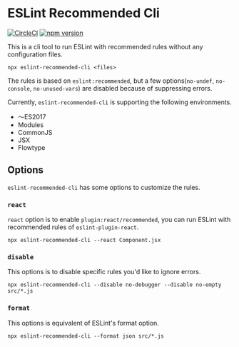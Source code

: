 # ESLint Recommended Cli

[![CircleCI](https://circleci.com/gh/koba04/eslint-recommended-cl.svg?style=svg)](https://circleci.com/gh/koba04/eslint-recommended-cl)
[![npm version](https://badge.fury.io/js/eslint-recommended-cli.svg)](https://badge.fury.io/js/eslint-recommended-cli)

This is a cli tool to run ESLint with recommended rules without any configuration files.

```
npx eslint-recommended-cli <files>
```

The rules is based on `eslint:recommended`, but a few options(`no-undef`, `no-console`, `no-unused-vars`) are disabled because of suppressing errors.

Currently, `eslint-recommended-cli` is supporting the following environments.

* 〜ES2017
* Modules
* CommonJS
* JSX
* Flowtype

## Options

`eslint-recommended-cli` has some options to customize the rules.

### `react`

`react` option is to enable `plugin:react/recommended`, you can run ESLint with recommended rules of `eslint-plugin-react`.

```
npx eslint-recommended-cli --react Component.jsx
```

### `disable`

This options is to disable specific rules you'd like to ignore errors.

```
npx eslint-recommended-cli --disable no-debugger --disable no-empty src/*.js
```

### `format`

This options is equivalent of ESLint's format option.

```
npx eslint-recommended-cli --format json src/*.js
```